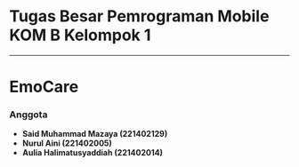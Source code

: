 # Tugas Besar Pemrograman Mobile KOM B Kelompok 1

---

# EmoCare

### Anggota
- **Said Muhammad Mazaya (221402129)**
- **Nurul Aini (221402005)**
- **Aulia Halimatusyaddiah (221402014)**
